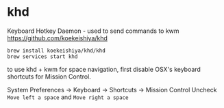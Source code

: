 # khd

Keyboard Hotkey Daemon - used to send commands to kwm https://github.com/koekeishiya/khd

```
brew install koekeishiya/khd/khd
brew services start khd
```


to use khd + kwm for space navigation, first disable OSX's keyboard shortcuts
for Mission Control.

System Preferences -> Keyboard -> Shortcuts -> Mission Control
Uncheck `Move left a space` and `Move right a space`
